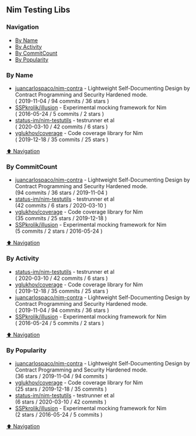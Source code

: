 ## Nim Testing Libs

### Navigation

- [By Name](#by-name)
- [By Activity](#by-activity)
- [By CommitCount](#by-commitcount)
- [By Popularity](#by-popularity)

### By Name
<!-- PROJECTS_LIST -->
- [juancarlospaco/nim-contra](https://github.com/juancarlospaco/nim-contra) - Lightweight Self-Documenting Design by Contract Programming and Security Hardened mode. <br/> ( 2019-11-04 / 94 commits / 36 stars )
- [SSPkrolik/illusion](https://github.com/SSPkrolik/illusion) - Experimental mocking framework for Nim <br/> ( 2016-05-24 / 5 commits / 2 stars )
- [status-im/nim-testutils](https://github.com/status-im/nim-testutils) - testrunner et al <br/> ( 2020-03-10 / 42 commits / 6 stars )
- [yglukhov/coverage](https://github.com/yglukhov/coverage) - Code coverage library for Nim <br/> ( 2019-12-18 / 35 commits / 25 stars )
<!-- /PROJECTS_LIST -->

[⬆ Navigation](#navigation)

### By CommitCount
<!-- COMMITCOUNT_LIST -->
- [juancarlospaco/nim-contra](https://github.com/juancarlospaco/nim-contra) - Lightweight Self-Documenting Design by Contract Programming and Security Hardened mode. <br/> (94 commits / 36 stars / 2019-11-04 )
- [status-im/nim-testutils](https://github.com/status-im/nim-testutils) - testrunner et al <br/> (42 commits / 6 stars / 2020-03-10 )
- [yglukhov/coverage](https://github.com/yglukhov/coverage) - Code coverage library for Nim <br/> (35 commits / 25 stars / 2019-12-18 )
- [SSPkrolik/illusion](https://github.com/SSPkrolik/illusion) - Experimental mocking framework for Nim <br/> (5 commits / 2 stars / 2016-05-24 )
<!-- /COMMITCOUNT_LIST -->
[⬆ Navigation](#navigation)

### By Activity
<!-- ACTIVITY_LIST -->
- [status-im/nim-testutils](https://github.com/status-im/nim-testutils) - testrunner et al <br/> ( 2020-03-10 / 42 commits / 6 stars )
- [yglukhov/coverage](https://github.com/yglukhov/coverage) - Code coverage library for Nim <br/> ( 2019-12-18 / 35 commits / 25 stars )
- [juancarlospaco/nim-contra](https://github.com/juancarlospaco/nim-contra) - Lightweight Self-Documenting Design by Contract Programming and Security Hardened mode. <br/> ( 2019-11-04 / 94 commits / 36 stars )
- [SSPkrolik/illusion](https://github.com/SSPkrolik/illusion) - Experimental mocking framework for Nim <br/> ( 2016-05-24 / 5 commits / 2 stars )
<!-- /ACTIVITY_LIST -->

[⬆ Navigation](#navigation)

### By Popularity
<!-- POPULARITY_LIST -->
- [juancarlospaco/nim-contra](https://github.com/juancarlospaco/nim-contra) - Lightweight Self-Documenting Design by Contract Programming and Security Hardened mode. <br/> (36 stars / 2019-11-04 / 94 commits )
- [yglukhov/coverage](https://github.com/yglukhov/coverage) - Code coverage library for Nim <br/> (25 stars / 2019-12-18 / 35 commits )
- [status-im/nim-testutils](https://github.com/status-im/nim-testutils) - testrunner et al <br/> (6 stars / 2020-03-10 / 42 commits )
- [SSPkrolik/illusion](https://github.com/SSPkrolik/illusion) - Experimental mocking framework for Nim <br/> (2 stars / 2016-05-24 / 5 commits )
<!-- /POPULARITY_LIST -->

[⬆ Navigation](#navigation)
